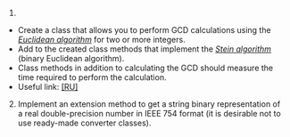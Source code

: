 1.
  - Create a class that allows you to perform GCD calculations using the [*Euclidean algorithm*](http://en.wikipedia.org/wiki/Euclidean_algorithm) for two or more integers.
  - Add to the created class methods that implement the [*Stein algorithm*](http://en.wikipedia.org/wiki/Binary_GCD_algorithm) (binary Euclidean algorithm).
  - Class methods in addition to calculating the GCD should measure the time required to perform the calculation.
  - Useful link: [[RU]](https://habrahabr.ru/post/205106/)

2. Implement an extension method to get a string binary representation of a real double-precision number in IEEE 754 format (it is desirable not to use ready-made converter classes).